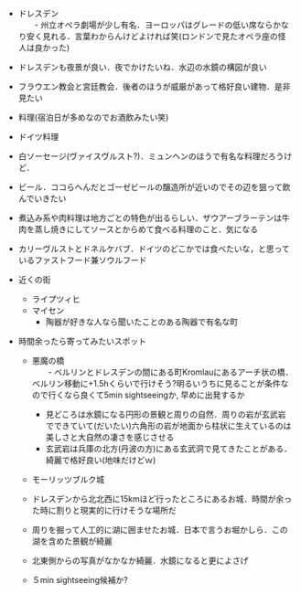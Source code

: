 - ドレスデン  
　　- 州立オペラ劇場が少し有名．ヨーロッパはグレードの低い席ならかなり安く見れる．言葉わからんけどよければ笑(ロンドンで見たオペラ座の怪人は良かった)  
 - ドレスデンも夜景が良い．夜でかけたいね．水辺の水鏡の構図が良い  
 - フラウエン教会と宮廷教会．後者のほうが威厳があって格好良い建物．是非見たい  
 
- 料理(宿泊日が多めなのでお酒飲みたい笑)
 - ドイツ料理
 - 白ソーセージ(ヴァイスヴルスト?)．ミュンヘンのほうで有名な料理だろうけど．  
 - ビール．ココらへんだとゴーゼビールの醸造所が近いのでその辺を狙って飲んでいきたい  
 - 煮込み系や肉料理は地方ごとの特色が出るらしい．ザウアーブラーテンは牛肉を蒸し焼きにしてソースとからめて食べる料理のこと．気になる  
 - カリーヴルストとドネルケバブ．ドイツのどこかでは食べたいな，と思っているファストフード兼ソウルフード  
 
- 近くの街  
  - ライプツィヒ  
  - マイセン  
    - 陶器が好きな人なら聞いたことのある陶器で有名な町

- 時間余ったら寄ってみたいスポット
  - 悪魔の橋  
  　　- ベルリンとドレスデンの間にある町Kromlauにあるアーチ状の橋．ベルリン移動に+1.5hくらいで行けそう?明るいうちに見ることが条件なので行くなら良くて5min sightseeingか,
    早めに出発するか  
    - 見どころは水鏡になる円形の景観と周りの自然．周りの岩が玄武岩でできていて(だいたい)六角形の岩が地面から柱状に生えているのは美しさと大自然の凄さを感じさせる  
    - 玄武岩は兵庫の北方(丹波の方)にある玄武洞で見てきたことがある．綺麗で格好良い(地味だけどｗ)  
  
  - モーリッツブルク城  
   - ドレスデンから北北西に15kmほど行ったところにあるお城．時間が余った時に割りと現実的に行けそうな場所だ  
   - 周りを掘って人工的に湖に囲ませたお城．日本で言うお堀かしら．この湖を含めた景観が綺麗  
   - 北東側からの写真がなかなか綺麗．水鏡になると更によさげ  
   - ５min sightseeing候補か?
  
